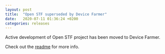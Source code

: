 ```yaml
---
layout: post
title:  "Open STF superseded by Device Farmer"
date:   2020-07-11 01:36:24 +0200
categories: releases
---
```


Active development of Open STF project has been moved to Device Farmer.

Check out the [readme][readme] for more info.

[readme]: https://github.com/DeviceFarmer/stf#devicefarmer-vs-openstf-faq
